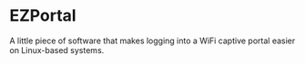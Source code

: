 # EZPortal
A little piece of software that makes logging into a WiFi captive portal easier on Linux-based systems.
